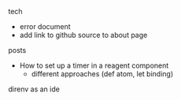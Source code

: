 tech

- error document
- add link to github source to about page

posts

- How to set up a timer in a reagent component
  - different approaches (def atom, let binding)

direnv as an ide
